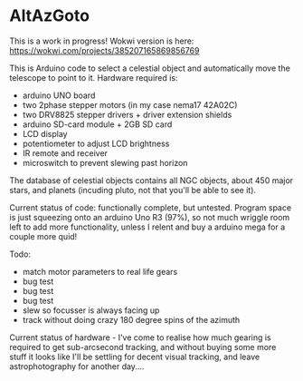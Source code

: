 # AltAzGoto

This is a work in progress! Wokwi version is here: https://wokwi.com/projects/385207165869856769 

This is Arduino code to select a celestial object and automatically move the telescope to point to it.
Hardware required is:
* arduino UNO board
* two 2phase stepper motors (in my case nema17 42A02C)
* two DRV8825 stepper drivers + driver extension shields
* arduino SD-card module + 2GB SD card
* LCD display
* potentiometer to adjust LCD brightness
* IR remote and receiver
* microswitch to prevent slewing past horizon

The database of celestial objects contains all NGC objects, about 450 major stars, and planets (incuding pluto, not that you'll be able to see it).

Current status of code: functionally complete, but untested. Program space is just squeezing onto an arduino Uno R3 (97%), so not much wriggle room left to add more functionality, unless I relent and buy a arduino mega for a couple more quid!

Todo: 
* match motor parameters to real life gears
* bug test
* bug test
* bug test
* slew so focusser is always facing up
* track without doing crazy 180 degree spins of the azimuth

Current status of hardware - I've come to realise how much gearing is required to get sub-arcsecond tracking, and without buying some more stuff it looks like I'll be settling for decent visual tracking, and leave astrophotography for another day....
